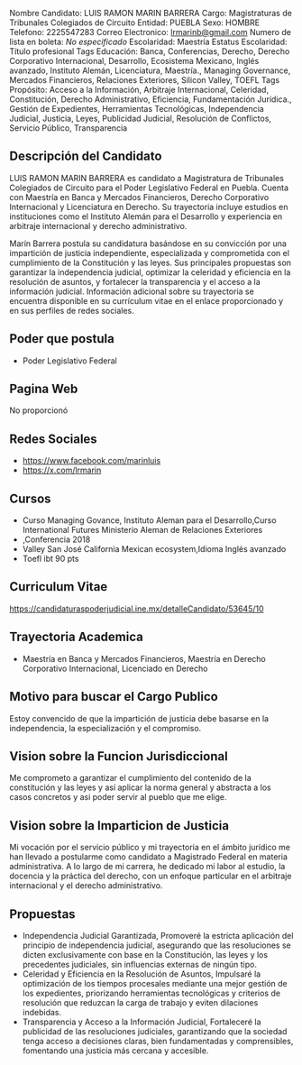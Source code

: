 Nombre Candidato: LUIS RAMON MARIN BARRERA
Cargo: Magistraturas de Tribunales Colegiados de Circuito
Entidad: PUEBLA
Sexo: HOMBRE
Telefono: 2225547283
Correo Electronico: lrmarinb@gmail.com
Numero de lista en boleta: *No especificado*
Escolaridad: Maestría
Estatus Escolaridad: Título profesional
Tags Educación: Banca, Conferencias, Derecho, Derecho Corporativo Internacional, Desarrollo, Ecosistema Mexicano, Inglés avanzado, Instituto Alemán, Licenciatura, Maestría., Managing Governance, Mercados Financieros, Relaciones Exteriores, Silicon Valley, TOEFL
Tags Propósito: Acceso a la Información, Arbitraje Internacional, Celeridad, Constitución, Derecho Administrativo, Eficiencia, Fundamentación Jurídica., Gestión de Expedientes, Herramientas Tecnológicas, Independencia Judicial, Justicia, Leyes, Publicidad Judicial, Resolución de Conflictos, Servicio Público, Transparencia


## Descripción del Candidato 

LUIS RAMON MARIN BARRERA es candidato a Magistratura de Tribunales Colegiados de Circuito para el Poder Legislativo Federal en Puebla. Cuenta con Maestría en Banca y Mercados Financieros, Derecho Corporativo Internacional y Licenciatura en Derecho. Su trayectoria incluye estudios en instituciones como el Instituto Alemán para el Desarrollo y experiencia en arbitraje internacional y derecho administrativo.

Marín Barrera postula su candidatura basándose en su convicción por una impartición de justicia independiente, especializada y comprometida con el cumplimiento de la Constitución y las leyes. Sus principales propuestas son garantizar la independencia judicial, optimizar la celeridad y eficiencia en la resolución de asuntos, y fortalecer la transparencia y el acceso a la información judicial. Información adicional sobre su trayectoria se encuentra disponible en su currículum vitae en el enlace proporcionado y en sus perfiles de redes sociales.


## Poder que postula

- Poder Legislativo Federal


## Pagina Web

No proporcionó


## Redes Sociales

- https://www.facebook.com/marinluis
- https://x.com/lrmarin


## Cursos

- Curso Managing Govance, Instituto Aleman para el Desarrollo,Curso International Futures Ministerio Aleman de Relaciones Exteriores
- ,Conferencia 2018
- Valley  San José California  Mexican ecosystem,Idioma Inglés avanzado
- Toefl ibt 90 pts


## Curriculum Vitae

https://candidaturaspoderjudicial.ine.mx/detalleCandidato/53645/10


## Trayectoria Academica

- Maestría en Banca y Mercados Financieros, Maestría en Derecho Corporativo Internacional, Licenciado en Derecho


## Motivo para buscar el Cargo Publico

Estoy convencido de que la impartición de justicia debe basarse en la independencia, la especialización y el compromiso.


## Vision sobre la Funcion Jurisdiccional

Me comprometo a garantizar el cumplimiento del contenido de la constitución y las leyes y así aplicar la norma general y abstracta a los casos concretos y asi poder servir al pueblo que me elige.


## Vision sobre la Imparticion de Justicia

Mi vocación por el servicio público y mi trayectoria en el ámbito jurídico me han llevado a postularme como candidato a Magistrado Federal en materia administrativa. A lo largo de mi carrera, he dedicado mi labor al estudio, la docencia y la práctica del derecho, con un enfoque particular en el arbitraje internacional y el derecho administrativo.


## Propuestas

- Independencia Judicial Garantizada, Promoveré la estricta aplicación del principio de independencia judicial, asegurando que las resoluciones se dicten exclusivamente con base en la Constitución, las leyes y los precedentes judiciales, sin influencias externas de ningún tipo.
- Celeridad y Eficiencia en la Resolución de Asuntos, Impulsaré la optimización de los tiempos procesales mediante una mejor gestión de los expedientes, priorizando herramientas tecnológicas y criterios de resolución que reduzcan la carga de trabajo y eviten dilaciones indebidas.
- Transparencia y Acceso a la Información Judicial, Fortaleceré la publicidad de las resoluciones judiciales, garantizando que la sociedad tenga acceso a decisiones claras, bien fundamentadas y comprensibles, fomentando una justicia más cercana y accesible.

